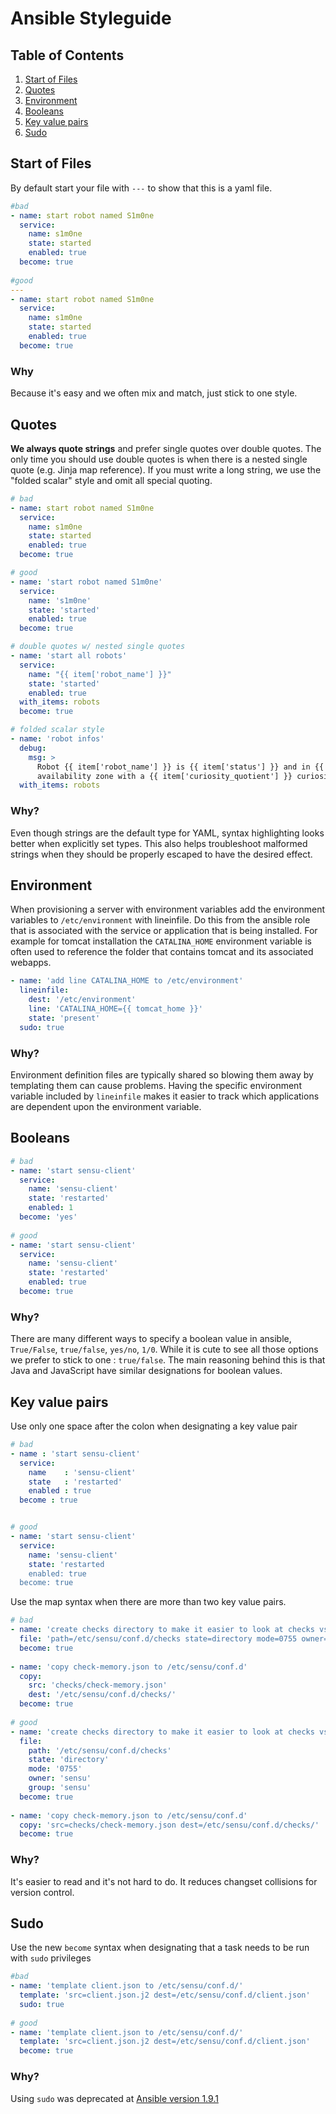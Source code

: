 # Ansible Styleguide

## Table of Contents
  
  1. [Start of Files](#start-of-files)
  1. [Quotes](#quotes)
  1. [Environment](#environment)
  1. [Booleans](#booleans)
  1. [Key value pairs](#key-value-pairs)
  1. [Sudo](#sudo)

## Start of Files

By default start your file with `---` to show that this is a yaml file. 

```yaml
#bad
- name: start robot named S1m0ne
  service:
    name: s1m0ne
    state: started
    enabled: true
  become: true
  
#good
---
- name: start robot named S1m0ne
  service:
    name: s1m0ne
    state: started
    enabled: true
  become: true
```

### Why

Because it's easy and we often mix and match, just stick to one style.


## Quotes

**We always quote strings** and prefer single quotes over double quotes. The only time you should use double quotes is when there is a nested single quote (e.g. Jinja map reference). If you must write a long string, we use the "folded scalar" style and omit all special quoting.

```yaml
# bad
- name: start robot named S1m0ne
  service:
    name: s1m0ne
    state: started
    enabled: true
  become: true

# good
- name: 'start robot named S1m0ne'
  service:
    name: 's1m0ne'
    state: 'started'
    enabled: true
  become: true

# double quotes w/ nested single quotes
- name: 'start all robots'
  service:
    name: "{{ item['robot_name'] }}"
    state: 'started'
    enabled: true
  with_items: robots
  become: true

# folded scalar style
- name: 'robot infos'
  debug:
    msg: >
      Robot {{ item['robot_name'] }} is {{ item['status'] }} and in {{ item['az'] }}
      availability zone with a {{ item['curiosity_quotient'] }} curiosity quotient.
  with_items: robots
```
### Why?

Even though strings are the default type for YAML, syntax highlighting looks better when explicitly set types. This also helps troubleshoot malformed strings when they should be properly escaped to have the desired effect.

## Environment 

When provisioning a server with environment variables add the environment variables to `/etc/environment` with lineinfile. Do this from the ansible role that is associated with the service or application that is being installed. For example for tomcat installation the `CATALINA_HOME` environment variable is often used to reference the folder that contains tomcat and its associated webapps. 

```yaml
- name: 'add line CATALINA_HOME to /etc/environment'
  lineinfile:
    dest: '/etc/environment'
    line: 'CATALINA_HOME={{ tomcat_home }}'
    state: 'present'
  sudo: true
```

### Why?
Environment definition files are typically shared so blowing them away by templating them can cause problems. Having the specific environment variable included by `lineinfile` makes it easier to track which applications are dependent upon the environment variable.

## Booleans

```yaml
# bad
- name: 'start sensu-client'
  service:
    name: 'sensu-client'
    state: 'restarted'
    enabled: 1
  become: 'yes'
 
# good
- name: 'start sensu-client'
  service:
    name: 'sensu-client'
    state: 'restarted'
    enabled: true
  become: true
```

### Why?
There are many different ways to specify a boolean value in ansible, `True/False`, `true/false`, `yes/no`, `1/0`. While it is cute to see all those options we prefer to stick to one : `true/false`. The main reasoning behind this is that Java and JavaScript have similar designations for boolean values. 

## Key value pairs

Use only one space after the colon when designating a key value pair

```yaml
# bad
- name : 'start sensu-client'
  service:
    name    : 'sensu-client'
    state   : 'restarted'
    enabled : true
  become : true


# good
- name: 'start sensu-client'
  service:
    name: 'sensu-client'
    state: 'restarted
    enabled: true
  become: true
```

Use the map syntax when there are more than two key value pairs.

```yaml
# bad
- name: 'create checks directory to make it easier to look at checks vs handlers'
  file: 'path=/etc/sensu/conf.d/checks state=directory mode=0755 owner=sensu group=sensu'
  become: true
  
- name: 'copy check-memory.json to /etc/sensu/conf.d'
  copy: 
    src: 'checks/check-memory.json'
    dest: '/etc/sensu/conf.d/checks/'
  become: true
  
# good
- name: 'create checks directory to make it easier to look at checks vs handlers'
  file:
    path: '/etc/sensu/conf.d/checks'
    state: 'directory'
    mode: '0755'
    owner: 'sensu'
    group: 'sensu'
  become: true
  
- name: 'copy check-memory.json to /etc/sensu/conf.d'
  copy: 'src=checks/check-memory.json dest=/etc/sensu/conf.d/checks/'
  become: true
```

### Why?

It's easier to read and it's not hard to do. It reduces changset collisions for version control.

## Sudo
Use the new `become` syntax when designating that a task needs to be run with `sudo` privileges

```yaml
#bad
- name: 'template client.json to /etc/sensu/conf.d/'
  template: 'src=client.json.j2 dest=/etc/sensu/conf.d/client.json'
  sudo: true
 
# good
- name: 'template client.json to /etc/sensu/conf.d/'
  template: 'src=client.json.j2 dest=/etc/sensu/conf.d/client.json'
  become: true
```
### Why?
Using `sudo` was deprecated at [Ansible version 1.9.1](http://docs.ansible.com/ansible/become.html)

